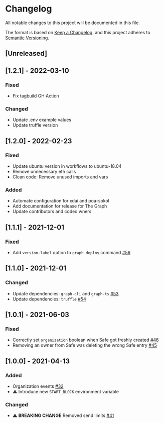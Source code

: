 # Changelog

All notable changes to this project will be documented in this file.

The format is based on [Keep a Changelog](https://keepachangelog.com/en/1.0.0/),
and this project adheres to [Semantic Versioning](https://semver.org/spec/v2.0.0.html).

## [Unreleased]

## [1.2.1] - 2022-03-10

### Fixed

- Fix tagbuild GH Action

### Changed

- Update .env example values
- Update truffle version

## [1.2.0] - 2022-02-23

### Fixed

- Update ubuntu version in workflows to ubuntu-18.04
- Remove unnecessary eth calls
- Clean code: Remove unused imports and vars

### Added

- Automate configuration for xdai and poa-sokol
- Add documentation for release for The Graph
- Update contributors and codeo wners

## [1.1.1] - 2021-12-01

### Fixed

- Add `version-label` option to `graph deploy` command [#56](https://github.com/CirclesUBI/circles-subgraph/pull/56)

## [1.1.0] - 2021-12-01

### Changed

- Update dependencies: `graph-cli` and `graph-ts` [#53](https://github.com/CirclesUBI/circles-subgraph/pull/53)
- Update dependencies: `truffle` [#54](https://github.com/CirclesUBI/circles-subgraph/pull/54)

## [1.0.1] - 2021-06-03

### Fixed

- Correctly set `organization` boolean when Safe got freshly created [#46](https://github.com/CirclesUBI/circles-subgraph/pull/46)
- Removing an owner from Safe was deleting the wrong Safe entry [#45](https://github.com/CirclesUBI/circles-subgraph/pull/45)

## [1.0.0] - 2021-04-13

### Added

- Organization events [#32](https://github.com/CirclesUBI/circles-subgraph/pull/32)
- :warning: Introduce new `START_BLOCK` environment variable

### Changed

- :warning: **BREAKING CHANGE** Removed send limits [#41](https://github.com/CirclesUBI/circles-subgraph/pull/41)
